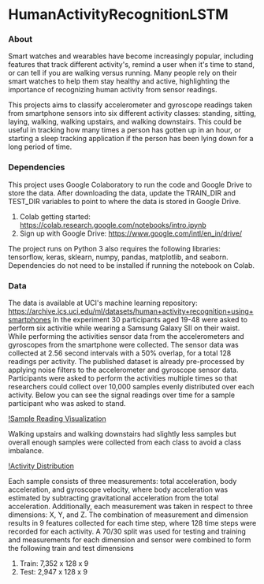 # HumanActivityRecognitionLSTM

### About
 
Smart watches and wearables have become increasingly popular, including features that track different activity's, remind a user when it's time to stand, or can tell if you are walking versus running. Many people rely on their smart watches to help them stay healthy and active, highlighting the importance of recognizing human activity from sensor readings.

This projects aims to classify accelerometer and gyroscope readings taken from smartphone sensors into six different activity classes: standing, sitting, laying, walking, walking upstairs, and walking downstairs. This could be useful in tracking how many times a person has gotten up in an hour, or starting a sleep tracking application if the person has been lying down for a long period of time.

### Dependencies

This project uses Google Colaboratory to run the code and Google Drive to store the data. After downloading the data, update the TRAIN_DIR and TEST_DIR variables to point to where the data is stored in Google Drive.

1. Colab getting started: https://colab.research.google.com/notebooks/intro.ipynb
2. Sign up with Google Drive: https://www.google.com/intl/en_in/drive/

The project runs on Python 3 also requires the following libraries: tensorflow, keras, sklearn, numpy, pandas, matplotlib, and seaborn. Dependencies do not need to be installed if running the notebook on Colab.

### Data

The data is available at UCI's machine learning repository: https://archive.ics.uci.edu/ml/datasets/human+activity+recognition+using+smartphones
In the experiment 30 participants aged 19-48 were asked to perform six activitie while wearing a Samsung Galaxy SII on their waist. While performing the activities sensor data from the accelerometers and gyroscopes from the smartphone were collected. The sensor data was collected at 2.56 second intervals with a 50% overlap, for a total 128 readings per activity.  The published dataset is already pre-processed by applying noise filters to the accelerometer and gyroscope sensor data. Participants were asked to perform the activities multiple times so that researchers could collect over 10,000 samples evenly distributed over each activity. Below you can see the signal readings over time for a sample participant who was asked to stand.

[!Sample Reading Visualization](/figures/sample_reading_standing_participant.png)

Walking upstairs and walking downstairs had slightly less samples but overall enough samples were collected from each class to avoid a class imbalance.

[!Activity Distribution](/figures/activity_distribution.png)

Each sample consists of three measurements: total acceleration, body acceleration, and gyroscope velocity, where body acceleration was estimated by subtracting gravitational acceleration from the total acceleration. Additionally, each measurement was taken in respect to three dimensions: X, Y, and Z. The combination of measurement and dimension results in 9 features collected for each time step, where 128 time steps were recorded for each activity. A 70/30 split was used for testing and training and measurements for each dimension and sensor were combined to form the following train and test dimensions

1. Train: 7,352 x 128 x 9
2. Test: 2,947 x 128 x 9
